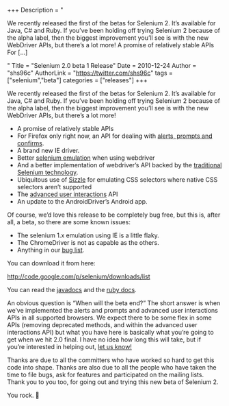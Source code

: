 +++
Description = "<p>We recently released the first of the betas for Selenium 2. It’s available for Java, C# and Ruby. If you’ve been holding off trying Selenium 2 because of the alpha label, then the biggest improvement you’ll see is with the new WebDriver APIs, but there’s a lot more! A promise of relatively stable APIs For […]</p>"
Title = "Selenium 2.0 beta 1 Release"
Date = 2010-12-24
Author = "shs96c"
AuthorLink = "https://twitter.com/shs96c"
tags = ["selenium","beta"]
categories = ["releases"]
+++

<p>We recently released the first of the betas for Selenium 2. It&#8217;s available for Java, C# and Ruby. If you&#8217;ve been holding off trying Selenium 2 because of the alpha label, then the biggest improvement you&#8217;ll see is with the new WebDriver APIs, but there&#8217;s a lot more!</p>
<ul>
<li>A promise of relatively stable APIs</li>
<li>For Firefox only right now, an API for dealing with <a href="http://selenium.googlecode.com/svn/trunk/docs/api/java/org/openqa/selenium/WebDriver.TargetLocator.html#alert()">alerts, prompts and confirms</a>.</li>
<li>A brand new IE driver.</li>
<li>Better <a href="http://selenium.googlecode.com/svn/trunk/docs/api/java/org/openqa/selenium/WebDriverBackedSelenium.html">selenium emulation</a> when using webdriver</li>
<li>And a better implementation of webdriver&#8217;s API backed by the <a href="http://selenium.googlecode.com/svn/trunk/docs/api/java/org/openqa/selenium/SeleneseCommandExecutor.html">traditional Selenium technology</a>.</li>
<li>Ubiquitous use of <a href="http://sizzlejs.com/">Sizzle</a> for emulating CSS selectors where native CSS selectors aren&#8217;t supported</li>
<li>The <a href="http://selenium.googlecode.com/svn/trunk/docs/api/java/org/openqa/selenium/interactions/package-frame.html">advanced user interactions</a> API</li>
<li>An update to the AndroidDriver&#8217;s Android app.</li>
</ul>
<p>Of course, we&#8217;d love this release to be completely bug free, but this is, after all, a beta, so there are some known issues:</p>
<ul>
<li>The selenium 1.x emulation using IE is a little flaky.</li>
<li>The ChromeDriver is not as capable as the others.</li>
<li>Anything in our <a href="http://code.google.com/p/selenium/issues/list">bug list</a>.</li>
</ul>
<p>You can download it from here:</p>
<p><a href="http://code.google.com/p/selenium/downloads/list" target="_blank">http://code.google.com/p/selenium/downloads/list</a></p>
<p>You can read the <a href="http://selenium.googlecode.com/svn/trunk/docs/api/java/index.html">javadocs</a> and the <a href="http://selenium.googlecode.com/svn/trunk/docs/api/rb/index.html">ruby docs</a>.</p>
<p>An obvious question is &#8220;When will the beta end?&#8221; The short answer is when we&#8217;ve implemented the alerts and prompts and advanced user interactions APIs in all supported browsers. We expect there to be some flex in some APIs (removing deprecated methods, and within the advanced user interactions API) but what you have here is basically what you&#8217;re going to get when we hit 2.0 final. I have no idea how long this will take, but if you&#8217;re interested in helping out, <a href="http://groups.google.com/group/selenium-developers">let us know!</a></p>
<p>Thanks are due to all the committers who have worked so hard to get this code into shape. Thanks are also due to all the people who have taken the time to file bugs, ask for features and participated on the mailing lists. Thank you to you too, for going out and trying this new beta of Selenium 2.</p>
<p>You rock. 🙂</p>

